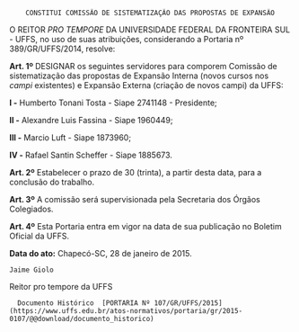         CONSTITUI COMISSÃO DE SISTEMATIZAÇÃO DAS PROPOSTAS DE EXPANSÃO  

O REITOR *PRO TEMPORE* DA UNIVERSIDADE FEDERAL DA FRONTEIRA SUL - UFFS, no uso de suas atribuições, considerando a Portaria nº 389/GR/UFFS/2014, resolve:

 **Art. 1º** DESIGNAR os seguintes servidores para comporem Comissão de sistematização das propostas de Expansão Interna (novos cursos nos *campi* existentes) e Expansão Externa (criação de novos campi) da UFFS:

 **I -** Humberto Tonani Tosta - Siape 2741148 - Presidente;

 **II -** Alexandre Luis Fassina - Siape 1960449;

 **III -** Marcio Luft - Siape 1873960;

 **IV -** Rafael Santin Scheffer - Siape 1885673.

 **Art. 2º** Estabelecer o prazo de 30 (trinta), a partir desta data, para a conclusão do trabalho.

 **Art. 3º** A comissão será supervisionada pela Secretaria dos Órgãos Colegiados.

 **Art. 4º** Esta Portaria entra em vigor na data de sua publicação no Boletim Oficial da UFFS.

  

   **Data do ato:** Chapecó-SC, 28 de janeiro de 2015.   
 

    Jaime Giolo   
 Reitor pro tempore da UFFS 

      Documento Histórico  [PORTARIA Nº 107/GR/UFFS/2015](https://www.uffs.edu.br/atos-normativos/portaria/gr/2015-0107/@@download/documento_historico)     
      